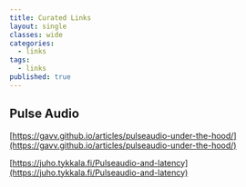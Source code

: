 ```yaml
---
title: Curated Links
layout: single
classes: wide
categories:
  - links
tags:
  - links
published: true
---
```


## Pulse Audio
[https://gavv.github.io/articles/pulseaudio-under-the-hood/](https://gavv.github.io/articles/pulseaudio-under-the-hood/)

[https://juho.tykkala.fi/Pulseaudio-and-latency](https://juho.tykkala.fi/Pulseaudio-and-latency)
